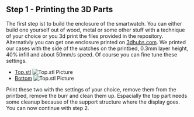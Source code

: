 ## Step 1 - Printing the 3D Parts ##

The first step ist to build the enclosure of the smartwatch. You can either build one yourself out of wood, metal or some other stuff with a technique of your choice or you 3d print the files provided in the repository. Alternativly you can get one enclosure printed on [3dhubs.com](https://www.3dhubs.com/).
We printed our cases with the side of the watches on the printbed, 0.3mm layer height, 40% infill and about 50mm/s speed. Of course you can fine tune these settings.

- [Top.stl](https://github.com/laubed/diy-smartwatch/raw/master/case/Top.stl)
![Top.stl Picture](https://raw.githubusercontent.com/laubed/diy-smartwatch/master/images/top.png)
- [Bottom](https://github.com/laubed/diy-smartwatch/raw/master/case/Bottom.stl)
![Top.stl Picture](https://raw.githubusercontent.com/laubed/diy-smartwatch/master/images/bottom.png)

Print these two with the settings of your choice, remove them from the printbed, remove the burr and clean them up. Espacially the top part needs some cleanup because of the support structure where the display goes.
You can now continue with step 2.
